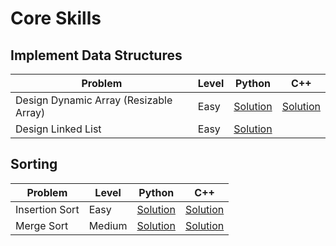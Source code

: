 # Core Skills

## Implement Data Structures

| Problem | Level | Python | C++ |
| --- | --- | --- | --- |
| Design Dynamic Array (Resizable Array) | Easy | [Solution][1.1.1] | [Solution][1.1.2] |
| Design Linked List | Easy | [Solution][1.2.1] | |

[1.1.1]: https://github.com/KaidenHsu/Neetcode/blob/main/CoreSkills/ImplementDataStructures/DesignDynamicArray(ResizableArray).py
[1.1.2]: https://github.com/KaidenHsu/Neetcode/blob/main/CoreSkills/ImplementDataStructures/DesignDynamicArray(ResizableArray).cpp
[1.2.1]: https://github.com/KaidenHsu/Neetcode/blob/main/CoreSkills/ImplementDataStructures/DesignLinkedList.py

## Sorting

| Problem | Level | Python | C++ |
| --- | --- | --- | --- |
| Insertion Sort | Easy | [Solution][2.1.1] | [Solution][2.1.2] |
| Merge Sort | Medium | [Solution][2.2.1] | [Solution][2.2.1] |

[2.1.1]: https://github.com/KaidenHsu/Neetcode/blob/main/CoreSkills/Sort/InsertionSort.py
[2.1.2]: https://github.com/KaidenHsu/Neetcode/blob/main/CoreSkills/Sort/InsertionSort.cpp
[2.2.1]: https://github.com/KaidenHsu/Neetcode/blob/main/CoreSkills/Sort/MergeSort.py
[2.2.1]: https://github.com/KaidenHsu/Neetcode/blob/main/CoreSkills/Sort/QuickSort.py